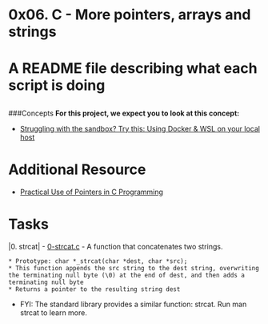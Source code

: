 # 0x06. C - More pointers, arrays and strings

# A README file describing what each script is doing

##

###Concepts
__For this project, we expect you to look at this concept:__

 * [Struggling with the sandbox? Try this: Using Docker & WSL on your local host](https://intranet.alxswe.com/concepts/100039)
 ##
# Additional Resource
 * [Practical Use of Pointers in C Programming](https://www.youtube.com/watch?feature=shared&v=KzLC_9VAoX0)
 
# Tasks
|0. strcat| - [0-strcat.c](./0-strcat.c) - A function that concatenates two strings.

    * Prototype: char *_strcat(char *dest, char *src);
    * This function appends the src string to the dest string, overwriting the terminating null byte (\0) at the end of dest, and then adds a terminating null byte
    * Returns a pointer to the resulting string dest
* FYI: The standard library provides a similar function: strcat. Run man strcat to learn more.
##
